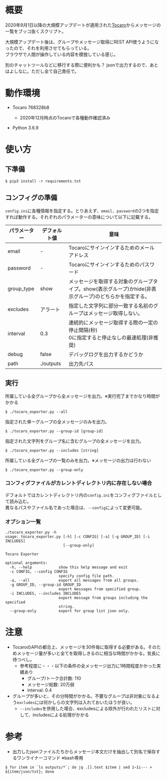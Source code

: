 # 概要

2020年9月1日以降の大規模アップデートが適用された[Tocaro](https://tocaro.im/)からメッセージの一覧をブッコ抜くスクリプト。

大規模アップデート後は、グループやメッセージ取得にREST API使うようになったので、それを利用させてもらっている。  
ブラウザで人間が操作している内容を模倣している感じ。

別のチャットツールなどに移行する際に便利かも？ jsonで出力するので、あとはよしなに。ただし全て自己責任で。

# 動作環境

* Tocaro 768328b8
  * 2020年12月時点のTocaroで各種動作確認済み

* Python 3.6.9

# 使い方

## 下準備

```
$ pip3 install -r requirements.txt
```

## コンフィグの準備

`config.ini`に各種情報を指定する。とりあえず、`email, password`の2つを指定すれば動作する。それぞれのパラメーターの意味について以下に記載する。

パラメーター|デフォルト値|意味
-|-|-
email| - |Tocaroにサインインするためのメールアドレス
password| - |Tocaroにサインインするためのパスワード
group_type|show|メッセージを取得する対象のグループタイプ。show(表示グループ)かhide(非表示グループ)のどちらかを指定する。
excludes|アラート|指定した文字列に部分一致する名前のグループはメッセージ取得しない。
interval|0.3|連続的にメッセージ取得する際の一定の停止間隔(秒)<br>0に指定すると停止なしの最速処理(非推奨)
debug|false|デバッグログを出力するかどうか
path|./outputs|出力先パス

## 実行

所属している全グループから全メッセージを出力。※実行完了までかなり時間がかかる

```
$ ./tocaro_exporter.py --all
```

指定された単一グループの全メッセージのみを出力。

```
$ ./tocaro_exporter.py --group-id [group-id]
```

指定された文字列をグループ名に含むグループの全メッセージを出力。

```
$ ./tocaro_exporter.py --includes [string]
```

所属している全グループの一覧のみを出力。※メッセージの出力は行わない

```
$ ./tocaro_exporter.py --group-only
```

### コンフィグファイルがカレントディレクトリ内に存在しない場合

デフォルトではカレントディレクトリ内の`config.ini`をコンフィグファイルとして読み込む。  
異なるパスやファイル名であった場合は、`--config`によって変更可能。

### オプション一覧

```
./tocaro_exporter.py -h
usage: tocaro_exporter.py [-h] [-c CONFIG] [-a] [-g GROUP_ID] [-i INCLUDES]
                          [--group-only]

Tocaro Exporter

optional arguments:
  -h, --help            show this help message and exit
  -c CONFIG, --config CONFIG
                        specify config file path.
  -a, --all             export all messages from all groups.
  -g GROUP_ID, --group-id GROUP_ID
                        export messages from specified group.
  -i INCLUDES, --includes INCLUDES
                        export message from groups including the specified
                        string.
  --group-only          export for group list json only.
```

# 注意

* TocaroのAPIの都合上、メッセージを30件毎に取得する必要がある。そのためメッセージ量が多いと全てを取得しきるのに相当な時間がかかる。気長に待つべし。
  * 参考程度に・・・以下の条件の全メッセージ出力に1時間程度かかった実績あり
    * グループ/トーク合計数: 110
    * メッセージ総数: 20万弱
    * interval: 0.4
* グループが多いと、その分時間がかかる。不要なグループは非対象になるよう`excludes`には何かしらの文字列は入れておいたほうが良い。
  * `--includes`を併用した場合、excludesによる除外が行われたリストに対して、includesによる処理がかかる

# 参考

* 出力したjsonファイルたちからメッセージ本文だけを抽出して別名で保存するワンライナーコマンド ※bash専用

```
$ for item in `ls outputs/*`; do jq .[].text $item | sed 1~1i--- > ${item/json/txt}; done
```
